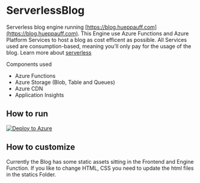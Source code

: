 # ServerlessBlog

Serverless blog engine running [https://blog.hueppauff.com](https://blog.hueppauff.com). This Engine use Azure Functions and Azure Platform Services to host a blog as cost efficent as possible. All Services used are consumption-based, meaning you'll only pay for the usage of the blog.
Learn more about [serverless](https://azure.microsoft.com/en-us/solutions/serverless/)

Components used

- Azure Functions
- Azure Storage (Blob, Table and Queues)
- Azure CDN
- Application Insights

## How to run

[![Deploy to Azure](https://aka.ms/deploytoazurebutton)](https://portal.azure.com/#create/Microsoft.Template/uri/https%3A%2F%2Fgithub.com%2Fjhueppauff%2FServerlessBlog%2Fblob%2Fmain%2FTemplates%2Fresources.json)

## How to customize

Currently the Blog has some static assets sitting in the Frontend and Engine Function. If you like to change HTML, CSS you need to update the html files in the statics Folder.
